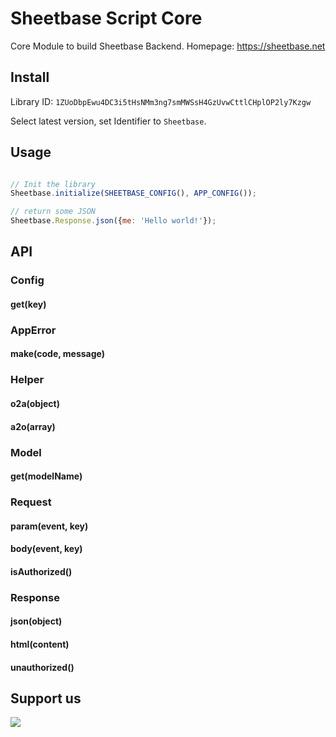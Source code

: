 # Sheetbase Script Core

Core Module to build Sheetbase Backend. Homepage: https://sheetbase.net

## Install

Library ID: ``1ZUoDbpEwu4DC3i5tHsNMm3ng7smMWSsH4GzUvwCttlCHplOP2ly7Kzgw``

Select latest version, set Identifier to ``Sheetbase``.

## Usage

```js

// Init the library
Sheetbase.initialize(SHEETBASE_CONFIG(), APP_CONFIG());

// return some JSON
Sheetbase.Response.json({me: 'Hello world!'});

```

## API

### Config

#### get(key)

### AppError

#### make(code, message)

### Helper

#### o2a(object)

#### a2o(array)

### Model

#### get(modelName)

### Request

#### param(event, key)

#### body(event, key)

#### isAuthorized()

### Response

#### json(object)

#### html(content)

#### unauthorized()

## Support us
[<img src="https://cloakandmeeple.files.wordpress.com/2017/06/become_a_patron_button3x.png?w=200">](https://www.patreon.com/lamnhan)